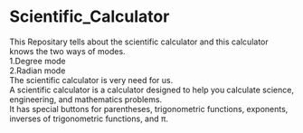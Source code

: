 # Scientific_Calculator
This Repositary tells about the scientific calculator and this calculator knows the two ways of modes.
<br>
1.Degree mode
<br>
2.Radian mode
<br>
The scientific calculator is very need for us.
<br>
A scientific calculator is a calculator designed to help you calculate science, engineering, and mathematics problems.
<br>
It has special buttons for parentheses, trigonometric functions, exponents, inverses of trigonometric functions, and π. 